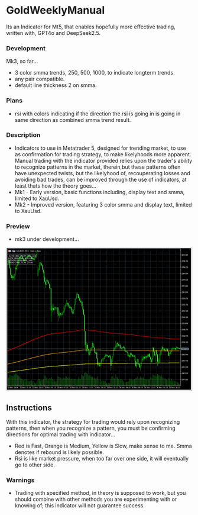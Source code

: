 # GoldWeeklyManual
Its an  Indicator for Mt5, that enables hopefully more effective trading, written with, GPT4o and DeepSeek2.5.

### Development
Mk3, so far...
- 3 color smma trends, 250, 500, 1000, to indicate longterm trends.
- any pair compatible.
- default line thickness 2 on smma.

### Plans
- rsi with colors indicating if the direction the rsi is going in is going in same direction as combined smma trend result.

### Description
- Indicators to use in Metatrader 5, designed for trending market, to use as confirmation for trading strategy, to make likelyhoods more apparent. Manual trading with the indicator provided relies upon the trader's ability to recognize patterns in the market, therein,but these patterns often have unexpected twists, but the likelyhood of, recouperating losses and avoiding bad trades, can be improved through the use of indicators, at least thats how the theory goes... 
- Mk1 - Early version, basic functions including, display text and smma, limited to XauUsd.
- Mk2 - Improved version, featuring 3 color smma and display text, limited to XauUsd.

### Preview
- mk3 under development...

![indicator preview](media/preview.png)

## Instructions
With this indicator, the strategy for trading would rely upon recognizing patterns, then when you recognize a pattern, you must be confirming directions for optimal trading with indicator... 
- Red is Fast, Orange is Medium, Yellow is Slow, make sense to me. Smma denotes if rebound is likely possible.
- Rsi is like market pressure, when too far over one side, it will eventually go to other side.

### Warnings
- Trading with specified method, in theory is supposed to work, but you should combine with other methods you are experimenting with or knowing of; this indicator will not guarantee success.
